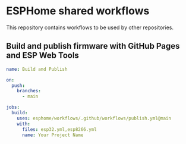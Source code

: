 # ESPHome shared workflows

This repository contains workflows to be used by other repositories.


## Build and publish firmware with GitHub Pages and ESP Web Tools

```yaml
name: Build and Publish

on:
  push:
    branches:
      - main

jobs:
  build:
    uses: esphome/workflows/.github/workflows/publish.yml@main
    with:
      files: esp32.yml,esp8266.yml
      name: Your Project Name
```

